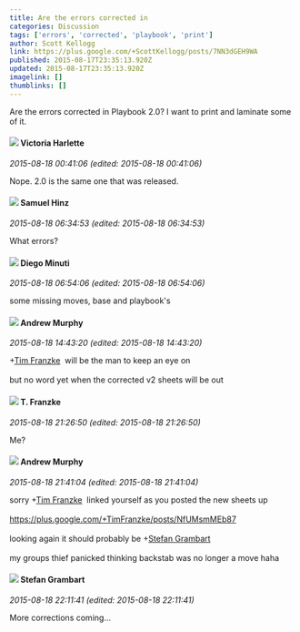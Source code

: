 ```yaml
---
title: Are the errors corrected in
categories: Discussion
tags: ['errors', 'corrected', 'playbook', 'print']
author: Scott Kellogg
link: https://plus.google.com/+ScottKellogg/posts/7NN3dGEH9WA
published: 2015-08-17T23:35:13.920Z
updated: 2015-08-17T23:35:13.920Z
imagelink: []
thumblinks: []
---
```


Are the errors corrected in Playbook 2.0? I want to print and laminate some of it. 
<div id='comment z13pspmyeurwvj2da23ofn3x2xnedzzv3'>
  <h4><img src='{{site.baseurl}}//images/avatars/100729831095497767250_photo.jpg'> Victoria Harlette</h4>
      <p><cite>2015-08-18 00:41:06 (edited: 2015-08-18 00:41:06)</cite></p>
        <p>Nope. 2.0 is the same one that was released.</p>
</div>
        

<div id='comment z13pspmyeurwvj2da23ofn3x2xnedzzv3'>
  <h4><img src='{{site.baseurl}}//images/avatars/103073938574624630447_photo.jpg'> Samuel Hinz</h4>
      <p><cite>2015-08-18 06:34:53 (edited: 2015-08-18 06:34:53)</cite></p>
        <p>What errors?</p>
</div>
        

<div id='comment z13pspmyeurwvj2da23ofn3x2xnedzzv3'>
  <h4><img src='{{site.baseurl}}//images/avatars/105865506865728214454_photo.jpg'> Diego Minuti</h4>
      <p><cite>2015-08-18 06:54:06 (edited: 2015-08-18 06:54:06)</cite></p>
        <p>some missing moves, base and playbook&#39;s</p>
</div>
        

<div id='comment z13pspmyeurwvj2da23ofn3x2xnedzzv3'>
  <h4><img src='{{site.baseurl}}//images/avatars/109015870893735836823_photo.jpg'> Andrew Murphy</h4>
      <p><cite>2015-08-18 14:43:20 (edited: 2015-08-18 14:43:20)</cite></p>
        <p><span class="proflinkWrapper"><span class="proflinkPrefix">+</span><a class="proflink" href="https://plus.google.com/110330901807759406775" oid="110330901807759406775">Tim Franzke</a></span>  will be the man to keep an eye on<br /><br />but no word yet when the corrected v2 sheets will be out</p>
</div>
        

<div id='comment z13pspmyeurwvj2da23ofn3x2xnedzzv3'>
  <h4><img src='{{site.baseurl}}//images/avatars/110330901807759406775_photo.jpg'> T. Franzke</h4>
      <p><cite>2015-08-18 21:26:50 (edited: 2015-08-18 21:26:50)</cite></p>
        <p>Me?</p>
</div>
        

<div id='comment z13pspmyeurwvj2da23ofn3x2xnedzzv3'>
  <h4><img src='{{site.baseurl}}//images/avatars/109015870893735836823_photo.jpg'> Andrew Murphy</h4>
      <p><cite>2015-08-18 21:41:04 (edited: 2015-08-18 21:41:04)</cite></p>
        <p>sorry <span class="proflinkWrapper"><span class="proflinkPrefix">+</span><a class="proflink" href="https://plus.google.com/110330901807759406775" oid="110330901807759406775">Tim Franzke</a></span>  linked yourself as you posted the new sheets up<br /><br /><a href="https://plus.google.com/+TimFranzke/posts/NfUMsmMEb87" class="ot-anchor">https://plus.google.com/+TimFranzke/posts/NfUMsmMEb87</a><br /><br />looking again it should probably be <span class="proflinkWrapper"><span class="proflinkPrefix">+</span><a class="proflink" href="https://plus.google.com/107999218794532799579" oid="107999218794532799579">Stefan Grambart</a></span> <br /><br />my groups thief panicked thinking backstab was no longer a move haha</p>
</div>
        

<div id='comment z13pspmyeurwvj2da23ofn3x2xnedzzv3'>
  <h4><img src='{{site.baseurl}}//images/avatars/107999218794532799579_photo.jpg'> Stefan Grambart</h4>
      <p><cite>2015-08-18 22:11:41 (edited: 2015-08-18 22:11:41)</cite></p>
        <p>More corrections coming...</p>
</div>
        